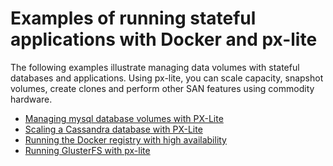 # Examples of running stateful applications with Docker and px-lite

The following examples illustrate managing data volumes with stateful databases and applications.  Using px-lite, you can scale capacity, snapshot volumes, create clones and perform other SAN features using commodity hardware.
 * [Managing mysql database volumes with PX-Lite](https://github.com/portworx/px-lite/blob/master/examples/mysql.md) 
 * [Scaling a Cassandra database with PX-Lite](https://github.com/portworx/px-lite/blob/master/examples/cassandra.md) 
 * [Running the Docker registry with high availability](https://github.com/portworx/px-lite/blob/master/examples/registry.md) 
 * [Running GlusterFS with px-lite](https://gist.github.com/rodriguise/2c7de2de1e6781e30f51)
